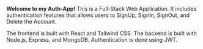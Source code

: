 **Welcome to my Auth-App!**
This is a Full-Stack Web Application. It includes authentication features that allows users to SignUp, SignIn, SignOut, and Delete the Account.

The frontend is built with React and Tailwind CSS. The backend is built with Node.js, Express, and MongoDB. Authentication is done using JWT.
